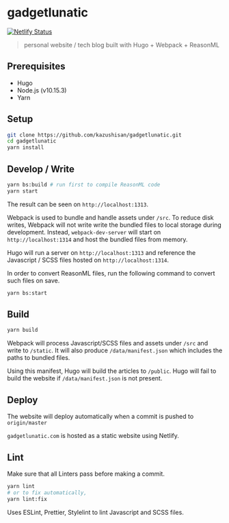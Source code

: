 # gadgetlunatic

[![Netlify Status](https://api.netlify.com/api/v1/badges/6167cc58-9975-4a8e-8f29-8b5cb061ec6f/deploy-status)](https://app.netlify.com/sites/gadgetlunatic/deploys)

> personal website / tech blog built with Hugo + Webpack + ReasonML

## Prerequisites

- Hugo
- Node.js (v10.15.3)
- Yarn

## Setup

```bash
git clone https://github.com/kazushisan/gadgetlunatic.git
cd gadgetlunatic
yarn install
```

## Develop / Write

```bash
yarn bs:build # run first to compile ReasonML code
yarn start
```

The result can be seen on `http://localhost:1313`.

Webpack is used to bundle and handle assets under `/src`. To reduce disk writes, Webpack will not write write the bundled files to local storage during development. Instead, `webpack-dev-server` will start on `http://localhost:1314` and host the bundled files from memory.

Hugo will run a server on `http://localhost:1313` and reference the Javascript / SCSS files hosted on `http://localhost:1314`.

In order to convert ReasonML files, run the following command to convert such files on save.

```bash
yarn bs:start
```

## Build

```bash
yarn build
```

Webpack will process Javascript/SCSS files and assets under `/src` and write to `/static`. It will also produce `/data/manifest.json` which includes the paths to bundled files.

Using this manifest, Hugo will build the articles to `/public`. Hugo will fail to build the website if `/data/manifest.json` is not present.

## Deploy

The website will deploy automatically when a commit is pushed to `origin/master`

`gadgetlunatic.com` is hosted as a static website using Netlify.

## Lint

Make sure that all Linters pass before making a commit.

```bash
yarn lint
# or to fix automatically,
yarn lint:fix
```

Uses ESLint, Prettier, Stylelint to lint Javascript and SCSS files.
